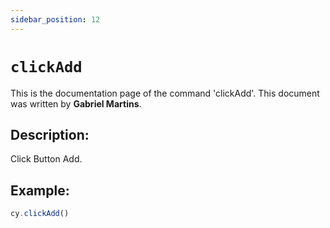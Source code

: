```yaml
---
sidebar_position: 12
---
```


# `clickAdd`

This is the documentation page of the command 'clickAdd'. This document was written by **Gabriel Martins**.

## Description:

Click Button Add.

## Example:

```js
cy.clickAdd()
```